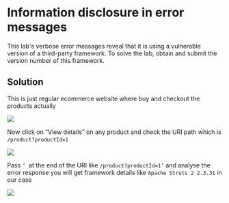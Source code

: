 # Information disclosure in error messages

  

This lab's verbose error messages reveal that it is using a vulnerable version of a third-party framework. To solve the lab, obtain and submit the version number of this framework.

  

## Solution

  

This is just regular ecommerce website where buy and checkout the products actually 

  

![](../Files/image%2015.png)  

  

  

  

Now click on “View details” on any product and check the URI path which is `/product?productId=1`  

  

  

![](../Files/image%2016.png)  

  

  

Pass `’`  at the end of the URI like `/product?productId=1’` and analyse the error response you will get framework details like `Apache Struts 2 2.3.31`⁠ in our case

  

![](../Files/image%2017.png)